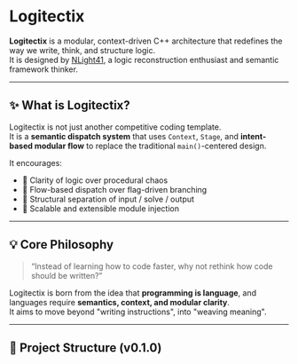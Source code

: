 # Logitectix

**Logitectix** is a modular, context-driven C++ architecture that redefines the way we write, think, and structure logic.  
It is designed by [NLight41](https://github.com/NLight41), a logic reconstruction enthusiast and semantic framework thinker.

---

## ✨ What is Logitectix?  

Logitectix is not just another competitive coding template.    
It is a **semantic dispatch system** that uses `Context`, `Stage`, and **intent-based modular flow** to replace the traditional `main()`-centered design.  

It encourages:  
- 🧠 Clarity of logic over procedural chaos  
- 🔁 Flow-based dispatch over flag-driven branching   
- 🧩 Structural separation of input / solve / output   
- 🚀 Scalable and extensible module injection  

---

## 💡 Core Philosophy  

> “Instead of learning how to code faster, why not rethink how code should be written?”   

Logitectix is born from the idea that **programming is language**, and languages require **semantics, context, and modular clarity**.    
It aims to move beyond "writing instructions", into "weaving meaning".  

---

## 🔧 Project Structure (v0.1.0)

